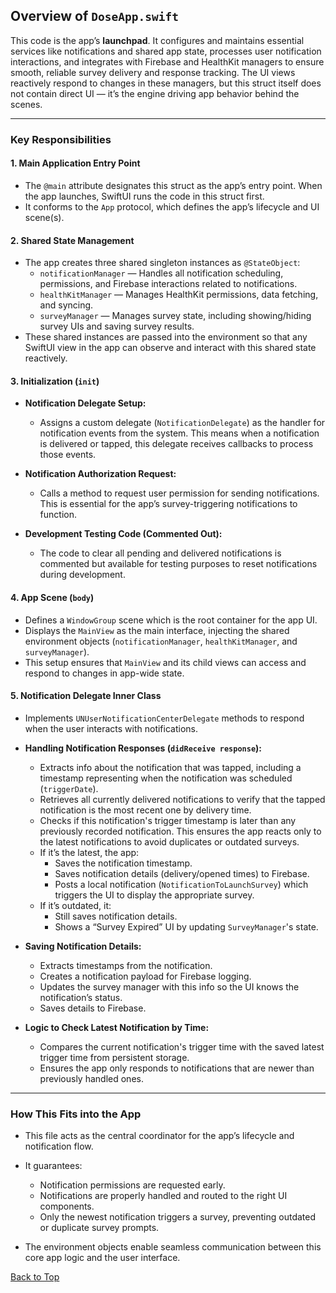 ## Overview of `DoseApp.swift`

This code is the app’s **launchpad**. It configures and maintains essential services like notifications and shared app state, processes user notification interactions, and integrates with Firebase and HealthKit managers to ensure smooth, reliable survey delivery and response tracking. The UI views reactively respond to changes in these managers, but this struct itself does not contain direct UI — it’s the engine driving app behavior behind the scenes.

---

### Key Responsibilities

#### 1. Main Application Entry Point  
- The `@main` attribute designates this struct as the app’s entry point. When the app launches, SwiftUI runs the code in this struct first.
- It conforms to the `App` protocol, which defines the app’s lifecycle and UI scene(s).

#### 2. Shared State Management  
- The app creates three shared singleton instances as `@StateObject`:
  - `notificationManager` — Handles all notification scheduling, permissions, and Firebase interactions related to notifications.
  - `healthKitManager` — Manages HealthKit permissions, data fetching, and syncing.  
  - `surveyManager` — Manages survey state, including showing/hiding survey UIs and saving survey results.  
- These shared instances are passed into the environment so that any SwiftUI view in the app can observe and interact with this shared state reactively.

#### 3. Initialization (`init`)

- **Notification Delegate Setup:**  
  - Assigns a custom delegate (`NotificationDelegate`) as the handler for notification events from the system. This means when a notification is delivered or tapped, this delegate receives callbacks to process those events.

- **Notification Authorization Request:**  
  - Calls a method to request user permission for sending notifications. This is essential for the app’s survey-triggering notifications to function.

- **Development Testing Code (Commented Out):**  
  - The code to clear all pending and delivered notifications is commented but available for testing purposes to reset notifications during development.

#### 4. App Scene (`body`)
- Defines a `WindowGroup` scene which is the root container for the app UI.
- Displays the `MainView` as the main interface, injecting the shared environment objects (`notificationManager`, `healthKitManager`, and `surveyManager`).
- This setup ensures that `MainView` and its child views can access and respond to changes in app-wide state.

#### 5. Notification Delegate Inner Class

- Implements `UNUserNotificationCenterDelegate` methods to respond when the user interacts with notifications.

- **Handling Notification Responses (`didReceive response`):**  
  - Extracts info about the notification that was tapped, including a timestamp representing when the notification was scheduled (`triggerDate`).  
  - Retrieves all currently delivered notifications to verify that the tapped notification is the most recent one by delivery time.  
  - Checks if this notification's trigger timestamp is later than any previously recorded notification. This ensures the app reacts only to the latest notifications to avoid duplicates or outdated surveys.  
  - If it’s the latest, the app:  
    - Saves the notification timestamp.  
    - Saves notification details (delivery/opened times) to Firebase.  
    - Posts a local notification (`NotificationToLaunchSurvey`) which triggers the UI to display the appropriate survey.  
  - If it’s outdated, it:  
    - Still saves notification details.  
    - Shows a “Survey Expired” UI by updating `SurveyManager`'s state.

- **Saving Notification Details:**  
  - Extracts timestamps from the notification.  
  - Creates a notification payload for Firebase logging.  
  - Updates the survey manager with this info so the UI knows the notification’s status.  
  - Saves details to Firebase.

- **Logic to Check Latest Notification by Time:**  
  - Compares the current notification's trigger time with the saved latest trigger time from persistent storage.  
  - Ensures the app only responds to notifications that are newer than previously handled ones.

---

### How This Fits into the App

- This file acts as the central coordinator for the app’s lifecycle and notification flow.

- It guarantees:  
  - Notification permissions are requested early.  
  - Notifications are properly handled and routed to the right UI components.  
  - Only the newest notification triggers a survey, preventing outdated or duplicate survey prompts.

- The environment objects enable seamless communication between this core app logic and the user interface.





[Back to Top](#top)
